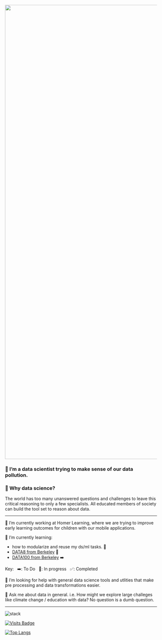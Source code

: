 <!-- 
<a href="https://www.austenmyers.com/"><img src="https://images.squarespace-cdn.com/content/v1/57e883cd3e00be6f7cefd97e/1477233123540-LLT9KCD8AQ6DVK0ORUKL/image-asset.jpeg?format=1500w" width=1500></a>
-->
<a href="https://www.austenmyers.com/"><img src="https://media.giphy.com/media/gEvdDmahyF8U6UnB4i/source.gif?cid=ecf05e47uw71ucilsf7fdn8ity6dnmt4o068plrkd095ph50&rid=source.gif&ct=g" width=1500></a>

### 👋 I’m a data scientist trying to make sense of our data pollution.

###  :key: Why data science?
The world has too many unanswered questions and challenges to leave this critical reasoning to only a few specialists. All educated members of society can build the tool set to reason about data.

---

🔭 I’m currently working at Homer Learning, where we are trying to improve early learning outcomes for children with our mobile applications.

🌱 I’m currently learning:
  - how to modularize and reuse my ds/ml tasks. 🔄
  - [DATA8 from Berkeley](https://inferentialthinking.com/index.html) 🔄
  - [DATA100 from Berkeley](https://ds100.org/) ➡️
  
  Key: &nbsp; ➡️: To Do &nbsp; 🔄: In progress &nbsp; ✅: Completed
  
🤔 I’m looking for help with general data science tools and utlities that make pre processing and data transformations easier.

💬 Ask me about data in general. i.e. How might we explore large challeges like climate change / education with data? No question is a dumb question.

---


![stack](https://img.shields.io/badge/stack-python%2C%20numpy%2C%20pandas%2C%20spark%2C%20sk--learn-blue)

[![Visits Badge](https://badges.pufler.dev/visits/austenmyers/austenmyers)](https://badges.pufler.dev)

[![Top Langs](https://github-readme-stats.vercel.app/api/top-langs/?username=austenmyers&layout=compact)](https://github.com/austenmyers/)

<!--
**austenmyers/austenmyers** is a ✨ _special_ ✨ repository because its `README.md` (this file) appears on your GitHub profile.

<a href="https://www.buymeacoffee.com/austenmyers"><img src="https://img.buymeacoffee.com/button-api/?text=Buy me a yerba mate&emoji=🍵&slug=austenmyers&button_colour=FFDD00&font_colour=000000&font_family=Cookie&outline_colour=000000&coffee_colour=ffffff"></a>

For emoji: https://www.webfx.com/tools/emoji-cheat-sheet/

Here are some ideas to get you started:

- 🔭 I’m currently working on ...
- 🌱 I’m currently learning ...
- 👯 I’m looking to collaborate on ...
- 🤔 I’m looking for help with ...
- 💬 Ask me about ...
- 📫 How to reach me: ...
- 😄 Pronouns: ...
- ⚡ Fun fact: ...
-->
